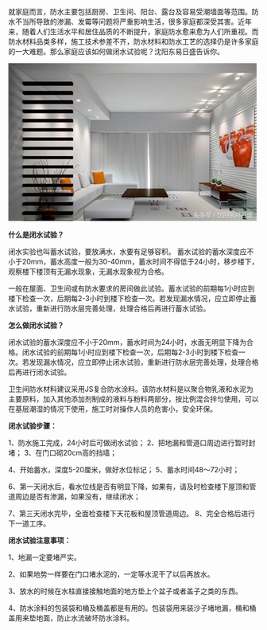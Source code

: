 就家庭而言，防水主要包括厨房、卫生间、阳台、露台及容易受潮墙面等范围。防水不当所导致的渗漏、发霉等问题将严重影响生活，很多家庭都深受其害。近年来，随着人们生活水平和居住品质的不断提升，家庭防水愈来愈为人们所重视。而防水材料品类多样，施工技术参差不齐，防水材料和防水工艺的选择仍是许多家庭的一大难题。那么家庭应该如何做闭水试验呢？沈阳东易日盛告诉你。



![img](https://raw.githubusercontent.com/qkd90/figureBed/main/202211221526730.jpeg)



**什么是闭水试验？**

闭水实验也叫蓄水试验，要放满水，水要有足够容积。 蓄水试验的蓄水深度应不小于20mm，蓄水高度一般为30-40mm，蓄水时间不得低于24小时，移步楼下，观察楼下楼顶有无漏水现象，无漏水现象视为合格。

一般在屋面、卫生间或有防水要求的房间做此试验。蓄水试验的前期每1小时应到楼下检查一次，后期每2-3小时到楼下检查一次。若发现漏水情况，应立即停止蓄水试验，重新进行防水层完善处理，处理合格后再进行蓄水试验。

**怎么做闭水试验？**

闭水试验的蓄水深度应不小于20mm，蓄水时间为24小时，水面无明显下降为合格。闭水试验的前期每1小时应到楼下检查一次，后期每2-3小时到楼下检查一次。若发现漏水情况，应立即停止闭水试验，重新进行防水层完善处理，处理合格后再进行闭水试验。

卫生间防水材料建议采用JS复合防水涂料。该防水材料是以聚合物乳液和水泥为主要原料，加入其他添加剂制成的液料与粉料两部分，按比例混合拌匀使用，可以在基层潮湿的情况下使用，施工时对操作人员的危害小，安全环保。

**闭水试验步骤：**

1、防水施工完成，24小时后可做闭水试验； 2、把地漏和管道口周边进行暂时封堵； 3、在门口砌20cm高的挡墙；

4、开始蓄水，深度5-20厘米，做好水位标记； 5、蓄水时间48～72小时；

6、第一天闭水后，看水位线是否有明显下降，如果有，请及时检查楼下屋顶和管道周边是否有渗漏，如果没有，继续闭水；

7、第三天闭水完毕，全面检查楼下天花板和屋顶管道周边。 8、完全合格后进行下一道工序。

**闭水试验注意事项：**

1、地漏一定要堵严实。

2、如果地势一样要在门口堵水泥的，一定等水泥干了以后再放水。

3、放水的时候在水柱直接接触地面的地方垫上个盆子或者盖子之类的东西。

4、防水涂料的包装袋和桶及桶盖都是有用的。包装袋用来装沙子堵地漏，桶和桶盖用来垫地面，防止水流破坏防水涂料。
